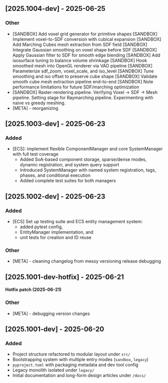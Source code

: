 
## [2025.1004-dev] - 2025-06-25

### Other
- [SANDBOX] Add voxel grid generator for primitive shapes [SANDBOX] Implement voxel-to-SDF conversion with cubical expansion [SANDBOX] Add Marching Cubes mesh extraction from SDF field [SANDBOX] Integrate Gaussian smoothing on voxel shape before SDF [SANDBOX] Apply Gaussian filter to SDF for smooth edge blending [SANDBOX] Add isosurface tuning to balance volume shrinkage [SANDBOX] Hook smoothed mesh into OpenGL renderer via VAO pipeline [SANDBOX] Parameterize sdf_zoom, voxel_scale, and iso_level [SANDBOX] Tune smoothing and iso offset to preserve cube shape [SANDBOX] Validate smooth cube mesh extraction pipeline end-to-end [SANDBOX] Note performance limitations for future SDF/marching optimization
- [SANDBOX] Raster-rendering pipeline. Verifying Voxel -> SDF -> Mesh pipeline. Setting stage for Raymarching pipeline. Experimenting with naive vs greedy meshing.
- [META] - reorganizing


## [2025.1003-dev] - 2025-06-23

### Added
- [ECS]: implement flexible ComponentManager and core SystemManager with full test coverage 
  - Added SoA-based component storage, sparse/dense modes, dynamic registration, and system query support 
  - Introduced SystemManager with named system registration, tags, phases, and conditional execution 
  - Added complete test suites for both managers


## [2025.1002-dev] - 2025-06-23
### Added
- [ECS] Set up testing suite and ECS entity management system: 
  - added pytest config, 
  - EntityManager implementation, and 
  - unit tests for creation and ID reuse
### Other
- [META] - cleaning changelog from messy versioning release debugging


## [2025.1001-dev-hotfix] - 2025-06-21
#### Hotfix patch (2025-06-21)
### Other
- [META] - debugging version changes


## [2025.1001-dev] - 2025-06-20
### Added
- Project structure refactored to modular layout under `src/`
- Bootstrapping system with multiple entry modes (`sandbox`, `legacy`)
- `pyproject.toml` with packaging metadata and dev tool config
- Legacy monolith isolated under `legacy/`
- Initial documentation and long-form design articles under `/docs/`